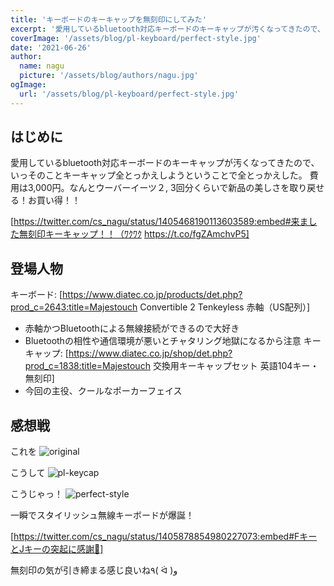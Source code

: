 ```yaml
---
title: 'キーボードのキーキャップを無刻印にしてみた'
excerpt: '愛用しているbluetooth対応キーボードのキーキャップが汚くなってきたので、いっそのことキーキャップ全とっかえしようということで全とっかえした。'
coverImage: '/assets/blog/pl-keyboard/perfect-style.jpg'
date: '2021-06-26'
author:
  name: nagu
  picture: '/assets/blog/authors/nagu.jpg'
ogImage:
  url: '/assets/blog/pl-keyboard/perfect-style.jpg'
---
```


## はじめに

愛用しているbluetooth対応キーボードのキーキャップが汚くなってきたので、いっそのことキーキャップ全とっかえしようということで全とっかえした。
費用は3,000円。なんとウーバーイーツ２, 3回分くらいで新品の美しさを取り戻せる！お買い得！！

[https://twitter.com/cs_nagu/status/1405468190113603589:embed#来ました無刻印キーキャップ！！（ﾜｸﾜｸ https://t.co/fgZAmchvP5]

## 登場人物

キーボード: [https://www.diatec.co.jp/products/det.php?prod_c=2643:title=Majestouch Convertible 2 Tenkeyless 赤軸（US配列）]
- 赤軸かつBluetoothによる無線接続ができるので大好き
- Bluetoothの相性や通信環境が悪いとチャタリング地獄になるから注意
キーキャップ: [https://www.diatec.co.jp/shop/det.php?prod_c=1838:title=Majestouch 交換用キーキャップセット 英語104キー・無刻印]
- 今回の主役、クールなポーカーフェイス

## 感想戦

これを
![original](/assets/blog/pl-keyboard/original.jpg 'original')

こうして
![pl-keycap](/assets/blog/pl-keyboard/pl-keycap.jpg 'pl-keycap')

こうじゃっ！
![perfect-style](/assets/blog/pl-keyboard/perfect-style.jpg 'perfect-style')

一瞬でスタイリッシュ無線キーボードが爆誕！

[https://twitter.com/cs_nagu/status/1405878854980227073:embed#FキーとJキーの突起に感謝🎉]

無刻印の気が引き締まる感じ良いね٩( ᐛ )و